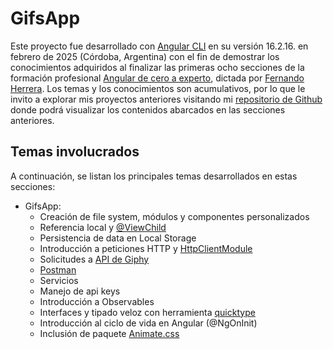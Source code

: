 # GifsApp

Este proyecto fue desarrollado con [Angular CLI](https://github.com/angular/angular-cli) en su versión 16.2.16. en febrero de 2025 (Córdoba, Argentina) con el fin de demostrar los conocimientos adquiridos al finalizar las primeras ocho secciones de la formación profesional [Angular de cero a experto](https://www.udemy.com/course/angular-fernando-herrera/), dictada por [Fernando Herrera](https://fernando-herrera.com). Los temas y los conocimientos son acumulativos, por lo que le invito a explorar mis proyectos anteriores visitando mi [repositorio de Github](https://github.com/MarianoAldair) donde podrá visualizar los contenidos abarcados en las secciones anteriores. 

## Temas involucrados

A continuación, se listan los principales temas desarrollados en estas secciones:

- GifsApp:
  - Creación de file system, módulos y componentes personalizados
  - Referencia local y [@ViewChild](https://v16.angular.io/api/core/ViewChild)
  - Persistencia de data en Local Storage
  - Introducción a peticiones HTTP y [HttpClientModule](https://v16.angular.io/api/common/http/HttpClientModule)
  - Solicitudes a [API de Giphy](https://giphy.com)
  - [Postman](https://www.postman.com)
  - Servicios
  - Manejo de api keys
  - Introducción a Observables
  - Interfaces y tipado veloz con herramienta [quicktype](https://app.quicktype.io)
  - Introducción al ciclo de vida en Angular (@NgOnInit)
  - Inclusión de paquete [Animate.css](https://animate.style)
